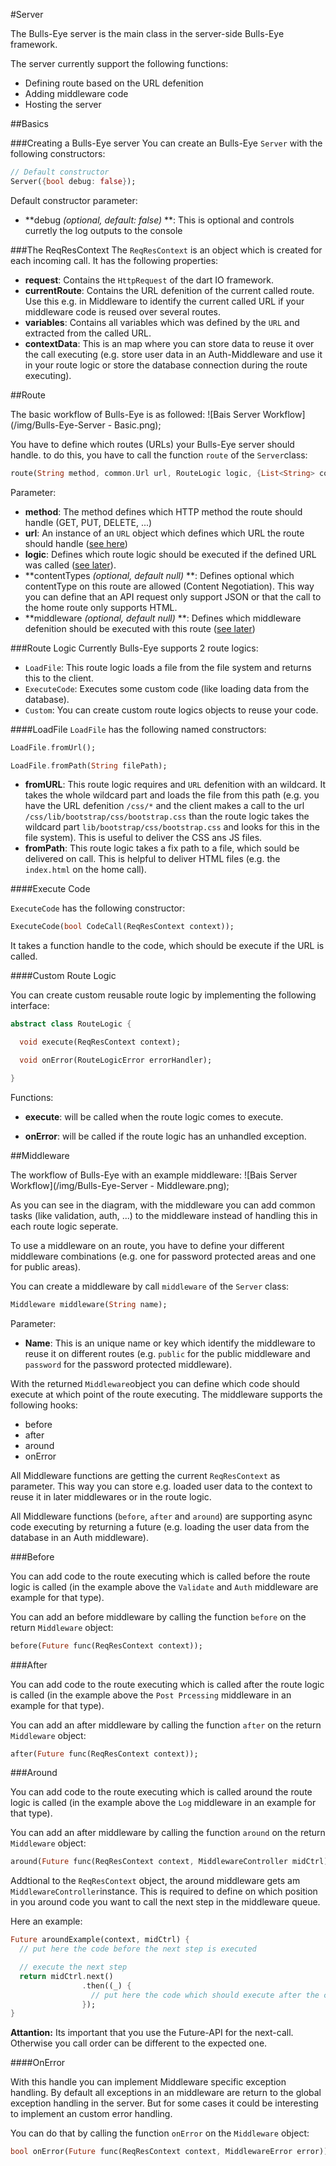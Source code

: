 #Server

The Bulls-Eye server is the main class in the server-side Bulls-Eye framework.

The server currently support the following functions:
* Defining route based on the URL defenition
* Adding middleware code
* Hosting the server


##Basics

###Creating a Bulls-Eye server
You can create an Bulls-Eye `Server` with the following constructors:
```dart
// Default constructor
Server({bool debug: false});
```
Default constructor parameter:
* **debug *(optional, default: false)* **: This is optional and controls curretly the log outputs to the console

###The ReqResContext
The `ReqResContext` is an object which is created for each incoming call. It has the following properties:
* **request**: Contains the `HttpRequest` of the dart IO framework.
* **currentRoute**: Contains the URL defenition of the current called route. Use this e.g. in Middleware to identify the current called URL if your middleware code is reused over several routes.
* **variables**: Contains all variables which was defined by the `URL` and extracted from the called URL.
* **contextData**: This is an map where you can store data to reuse it over the call executing (e.g. store user data in an Auth-Middleware and use it in your route logic or store the database connection during the route executing).

##Route

The basic workflow of Bulls-Eye is as followed:
![Bais Server Workflow](/img/Bulls-Eye-Server - Basic.png);

You have to define which routes (URLs) your Bulls-Eye server should handle. to do this, you have to call the function `route` of the `Server`class:
```dart
route(String method, common.Url url, RouteLogic logic, {List<String> contentTypes, String middleware});
```
Parameter:
* **method**: The method defines which HTTP method the route should handle (GET, PUT, DELETE, ...)
* **url**: An instance of an `URL` object which defines which URL the route should handle ([see here](../URLDefenitions.dart))
* **logic**: Defines which route logic should be executed if the defined URL was called ([see later](#route-logic)).
* **contentTypes *(optional, default null)* **: Defines optional which contentType on this route are allowed (Content Negotiation). This way you can define that an API request only support JSON or that the call to the home route only supports HTML.
* **middleware *(optional, default null)* **: Defines which middleware defenition should be executed with this route ([see later](#middleware))

###Route Logic
Currently Bulls-Eye supports 2 route logics:
* `LoadFile`: This route logic loads a file from the file system and returns this to the client.
* `ExecuteCode`: Executes some custom code (like loading data from the database).
* `Custom`: You can create custom route logics objects to reuse your code.

####LoadFile
`LoadFile` has the following named constructors:
```dart
LoadFile.fromUrl();

LoadFile.fromPath(String filePath);
```
* **fromURL**: This route logic requires and `URL` defenition with an wildcard. It takes the whole wildcard part and loads the file from this path (e.g. you have the URL defenition `/css/*` and the client makes a call to the url `/css/lib/bootstrap/css/bootstrap.css` than the route logic takes the wildcard part `lib/bootstrap/css/bootstrap.css` and looks for this in the file system). This is useful to deliver the CSS ans JS files.
* **fromPath**: This route logic takes a fix path to a file, which sould be delivered on call. This is helpful to deliver HTML files (e.g. the `index.html` on the home call).

####Execute Code

`ExecuteCode` has the following constructor:
```dart
ExecuteCode(bool CodeCall(ReqResContext context));
```
It takes a function handle to the code, which should be execute if the URL is called.

####Custom Route Logic

You can create custom reusable route logic by implementing the following interface:
```dart
abstract class RouteLogic {

  void execute(ReqResContext context);

  void onError(RouteLogicError errorHandler);

}
```
Functions:
* **execute**: will be called when the route logic comes to execute.

* **onError**: will be called if the route logic has an unhandled exception.

##Middleware

The workflow of Bulls-Eye with an example middleware:
![Bais Server Workflow](/img/Bulls-Eye-Server - Middleware.png);

As you can see in the diagram, with the middleware you can add common tasks (like validation, auth, ...) to the middleware instead of handling this in each route logic seperate.

To use a middleware on an route, you have to define your different middleware combinations (e.g. one for password protected areas and one for public areas).

You can create a middleware by call `middleware` of the `Server` class:
```dart
Middleware middleware(String name);
```
Parameter:
* **Name**: This is an unique name or key which identify the middleware to reuse it on different routes (e.g. `public` for the public middleware and `password` for the password protected middleware).

With the returned `Middleware`object you can define which code should execute at which point of the route executing. The middleware supports the following hooks:
* before
* after
* around
* onError

All Middleware functions are getting the current `ReqResContext` as parameter. This way you can store e.g. loaded user data to the context to reuse it in later middlewares or in the route logic.

All Middleware functions (`before`, `after` and `around`) are supporting async code executing by returning a future (e.g. loading the user data from the database in an Auth middleware).

###Before

You can add code to the route executing which is called before the route logic is called (in the example above the `Validate` and `Auth` middleware are example for that type).

You can add an before middleware by calling the function `before` on the return `Middleware` object:
```dart
before(Future func(ReqResContext context));
```


###After

You can add code to the route executing which is called after the route logic is called (in the example above the `Post Prcessing` middleware in an example for that type).

You can add an after middleware by calling the function `after` on the return `Middleware` object:
```dart
after(Future func(ReqResContext context));
```

###Around

You can add code to the route executing which is called around the route logic is called (in the example above the `Log` middleware in an example for that type).

You can add an after middleware by calling the function `around` on the return `Middleware` object:
```dart
around(Future func(ReqResContext context, MiddlewareController midCtrl));
```
Addtional to the `ReqResContext` object, the around middleware gets am `MiddlewareController`instance. This is required to define on which position in you around code you want to call the next step in the middleware queue.

Here an example:
```dart
Future aroundExample(context, midCtrl) {
  // put here the code before the next step is executed

  // execute the next step
  return midCtrl.next()
                .then((_) {
                  // put here the code which should execute after the call comes back from the next step
                });
}
```
**Attantion:** Its important that you use the Future-API for the next-call. Otherwise you call order can be different to the expected one.

####OnError

With this handle you can implement Middleware specific exception handling. By default all exceptions in an middleware are return to the global exception handling in the server. But for some cases it could be interesting to implement an custom error handling.

You can do that by calling the function `onError` on the `Middleware` object:
```dart
bool onError(Future func(ReqResContext context, MiddlewareError error))
```